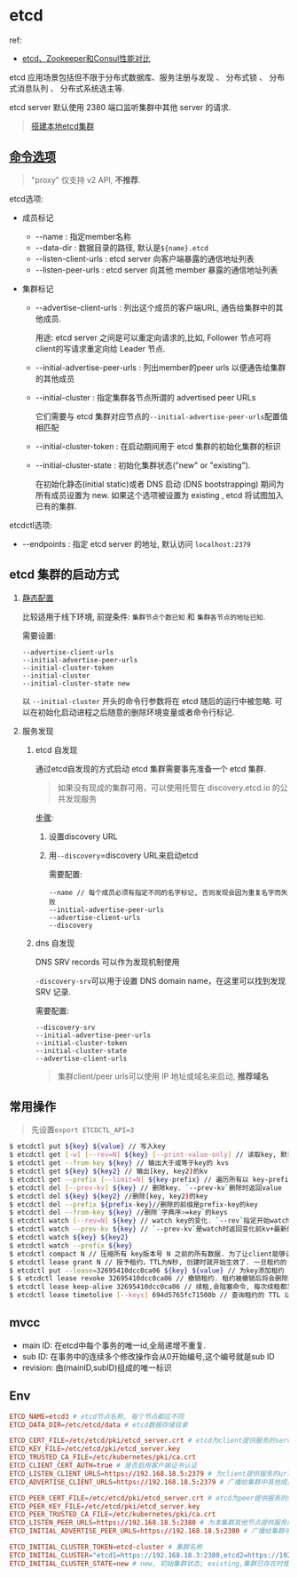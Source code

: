 # etcd
ref:
- [etcd、Zookeeper和Consul性能对比](https://my.oschina.net/u/588516/blog/5512628)

etcd 应用场景包括但不限于分布式数据库、服务注册与发现 、 分布式锁 、 分布式消息队列 、 分布式系统选主等.

etcd server 默认使用 2380 端口监听集群中其他 server 的请求.

> [搭建本地etcd集群](https://doczhcn.gitbook.io/etcd/index/index/local_cluster)

## [命令选项](https://doczhcn.gitbook.io/etcd/index/index-1/configuration)
> "proxy" 仅支持 v2 API, **不推荐**.

etcd选项:
- 成员标记
    - --name : 指定member名称
    - --data-dir : 数据目录的路径, 默认是`${name}.etcd`
    - --listen-client-urls : etcd server 向客户端暴露的通信地址列表
    - --listen-peer-urls : etcd server 向其他 member 暴露的通信地址列表
- 集群标记

    - --advertise-client-urls : 列出这个成员的客户端URL, 通告给集群中的其他成员. 

        用途: etcd server 之间是可以重定向请求的,比如, Follower 节点可将client的写请求重定向给 Leader 节点.
    - --initial-advertise-peer-urls : 列出member的peer urls 以便通告给集群的其他成员
    - --initial-cluster : 指定集群各节点所谓的 advertised peer URLs
    
        它们需要与 etcd 集群对应节点的`--initial-advertise-peer-urls`配置值相匹配
    - --initial-cluster-token : 在启动期间用于 etcd 集群的初始化集群的标识
    - --initial-cluster-state : 初始化集群状态("new" or "existing"). 
    
        在初始化静态(initial static)或者 DNS 启动 (DNS bootstrapping) 期间为所有成员设置为 new. 如果这个选项被设置为 existing , etcd 将试图加入已有的集群.

etcdctl选项:
- --endpoints : 指定 etcd server 的地址, 默认访问 `localhost:2379`

## etcd 集群的启动方式
1. [静态配置](http://play.etcd.io/install)

    比较适用于线下环境, 前提条件: `集群节点个数已知` 和 `集群各节点的地址已知`.

    需要设置:
    ```
    --advertise-client-urls
    --initial-advertise-peer-urls
    --initial-cluster-token
    --initial-cluster
    --initial-cluster-state new
    ```

    以 `--initial-cluster` 开头的命令行参数将在 etcd 随后的运行中被忽略. 可以在初始化启动进程之后随意的删除环境变量或者命令行标记.
1. 服务发现
    1. etcd 自发现

        通过etcd自发现的方式启动 etcd 集群需要事先准备一个 etcd 集群.

        > 如果没有现成的集群可用，可以使用托管在 discovery.etcd.io 的公共发现服务

        [步骤](https://github.com/coreos/etcd/blob/master/Documentation/dev-internal/discovery_protocol.md):
        1. 设置discovery URL
        1. 用`--discovery`=discovery URL来启动etcd

            需要配置:
            ```
            --name // 每个成员必须有指定不同的名字标记, 否则发现会因为重复名字而失败
            --initial-advertise-peer-urls 
            --advertise-client-urls
            --discovery
            ```
    1. dns 自发现

        DNS SRV records 可以作为发现机制使用

        `-discovery-srv`可以用于设置 DNS domain name，在这里可以找到发现 SRV 记录.

        需要配置:
        ```
        --discovery-srv
        --initial-advertise-peer-urls
        --initial-cluster-token
        --initial-cluster-state
        --advertise-client-urls
        ```

        > 集群client/peer urls可以使用 IP 地址或域名来启动, **推荐域名**

## 常用操作
> 先设置`export ETCDCTL_API=3`

```sh
$ etcdctl put ${key} ${value} // 写入key
$ etcdctl get [-w] [--rev=N] ${key} [--print-value-only] // 读取key, 默认输出key和value. `-w`设置输出格式, 比如`fileds`会输出更详细的信息(包括Revision, Lease等). `--rev`指定版本(etcd 集群全局的版本号)
$ etcdctl get --from-key ${key} // 输出大于或等于key的 kvs
$ etcdctl get ${key} ${key2} // 输出[key, key2)的kv
$ etcdctl get --prefix [--limit=N] ${key-prefix} // 遍历所有以 key-prefix 为前缀的 key, `--limit=N`限制输出数量
$ etcdctl del [--prev-kv] ${key} // 删除key. `--prev-kv`删除时返回value
$ etcdctl del ${key} ${key2} //删除[key, key2)的key
$ etcdctl del --prefix ${prefix-key}//删除的前缀是prefix-key的key
$ etcdctl del --from-key ${key} //删除`字典序>=key`的keys
$ etcdctl watch [--rev=N] ${key} // watch key的变化. `--rev`指定开始watch的Revision
$ etcdctl watch --prev-kv ${key} // `--prev-kv`是watch时返回变化前kv+最新的kev
$ etcdctl watch ${key} ${key2}
$ etcdctl watch --prefix ${key}
$ etcdctl compact N // 压缩所有 key版本号 N 之前的所有数据. 为了让client能够访问 key 过去任意版本的 value, etcd 会一直保存 key 所有历史版本的 value. 然而, etcd 所占的磁盘空间有限制.
$ etcdctl lease grant N // 授予租约，TTL为N秒, 创建时就开始生效了. 一旦租约的 TTL 到期，租约就过期并且所有关联的 key 都将被删除.
$ etcdctl put --lease=32695410dcc0ca06 ${key} ${value} // 为key添加租约
$ $ etcdctl lease revoke 32695410dcc0ca06 // 撤销租约. 租约被撤销后将会删除绑定在上面的所有 key.
$ etcdctl lease keep-alive 32695410dcc0ca06 // 续租,会阻塞命令, 每次续租都发生在该租约快过期时.
$ etcdctl lease timetolive [--keys] 694d5765fc71500b // 查询租约的 TTL 以及剩余时间. `--keys`同时返回该租约关联的keys
```

## mvcc
- main ID: 在etcd中每个事务的唯一id,全局递增不重复.
- sub ID: 在事务中的连续多个修改操作会从0开始编号,这个编号就是sub ID
- revision: 由(mainID,subID)组成的唯一标识

## Env
```conf
ETCD_NAME=etcd3 # etcd节点名称, 每个节点都应不同
ETCD_DATA_DIR=/etc/etcd/data # etcd数据存储目录

ETCD_CERT_FILE=/etc/etcd/pki/etcd_server.crt # etcd为client提供服务的server crt
ETCD_KEY_FILE=/etc/etcd/pki/etcd_server.key
ETCD_TRUSTED_CA_FILE=/etc/kubernetes/pki/ca.crt
ETCD_CLIENT_CERT_AUTH=true # 是否启用客户端证书认证
ETCD_LISTEN_CLIENT_URLS=https://192.168.18.5:2379 # 为client提供服务的url地址
ETCD_ADVERTISE_CLIENT_URLS=https://192.168.18.5:2379 # 广播给集群中其他成员自己为客户端提供服务的地址

ETCD_PEER_CERT_FILE=/etc/etcd/pki/etcd_server.crt # etcd为peer提供服务的server crt
ETCD_PEER_KEY_FILE=/etc/etcd/pki/etcd_server.key
ETCD_PEER_TRUSTED_CA_FILE=/etc/kubernetes/pki/ca.crt
ETCD_LISTEN_PEER_URLS=https://192.168.18.5:2380 # 为本集群其他节点提供服务的url地址
ETCD_INITIAL_ADVERTISE_PEER_URLS=https://192.168.18.5:2380 # 广播给集群中其他成员自己为peer提供服务的地址

ETCD_INITIAL_CLUSTER_TOKEN=etcd-cluster # 集群名称
ETCD_INITIAL_CLUSTER="etcd1=https://192.168.18.3:2380,etcd2=https://192.168.18.4:2380,etcd3=https://192.168.18.5:2380" # 集群各节点的endpoint列表
ETCD_INITIAL_CLUSTER_STATE=new # new, 初始集群状态; existing,集群已存在时使用
```
